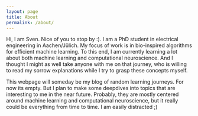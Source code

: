 ```yaml
---
layout: page
title: About
permalink: /about/
---
```


Hi, I am Sven. Nice of you to stop by :). I am a PhD student in electrical engineering in Aachen/Jülich. My focus of work is in bio-inspired algorithms for efficient machine learning. To this end, I am currently learning a lot about both machine learning and computational neuroscience. And I thought I might as well take anyone with me on that journey, who is willing to read my sorrow explanations while I try to grasp these concepts myself. 

This webpage will someday be my blog of random learning journeys. For now its empty. But I plan to make some deepdives into topics that are interesting to me in the near future. Probably, they are mostly centered around machine learning and computational neuroscience, but it really could be everything from time to time. I am easily distracted ;)